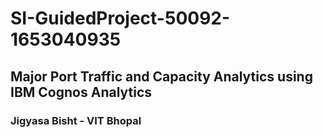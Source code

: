 # SI-GuidedProject-50092-1653040935
## Major Port Traffic and Capacity Analytics using IBM Cognos Analytics
### Jigyasa Bisht -  VIT Bhopal
